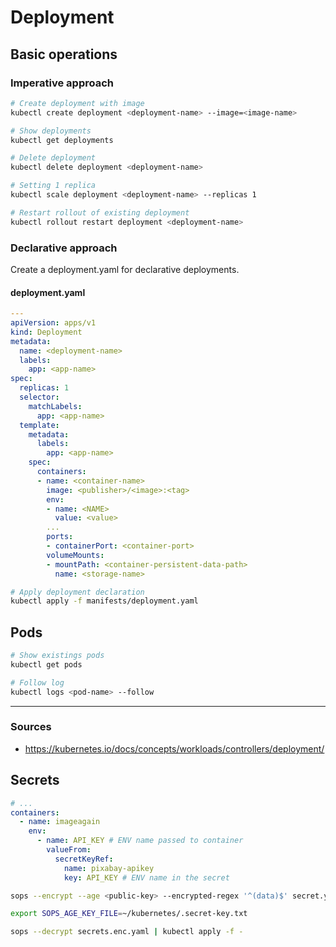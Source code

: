 # Deployment

## Basic operations

### Imperative approach

```bash
# Create deployment with image
kubectl create deployment <deployment-name> --image=<image-name>

# Show deployments
kubectl get deployments

# Delete deployment
kubectl delete deployment <deployment-name>

# Setting 1 replica
kubectl scale deployment <deployment-name> --replicas 1

# Restart rollout of existing deployment
kubectl rollout restart deployment <deployment-name>
```

### Declarative approach

Create a deployment.yaml for declarative deployments.

#### deployment.yaml

```yaml
---
apiVersion: apps/v1
kind: Deployment
metadata:
  name: <deployment-name>
  labels:
    app: <app-name>
spec:
  replicas: 1
  selector:
    matchLabels:
      app: <app-name>
  template:
    metadata:
      labels:
        app: <app-name>
    spec:
      containers:
      - name: <container-name>
        image: <publisher>/<image>:<tag>
        env:
        - name: <NAME>
          value: <value>
        ...
        ports:
        - containerPort: <container-port>
        volumeMounts:
        - mountPath: <container-persistent-data-path>
          name: <storage-name>
```

```bash
# Apply deployment declaration
kubectl apply -f manifests/deployment.yaml
```

## Pods

```bash
# Show existings pods
kubectl get pods

# Follow log
kubectl logs <pod-name> --follow
```

---

### Sources

- <https://kubernetes.io/docs/concepts/workloads/controllers/deployment/>

## Secrets

```yaml
# ...
containers:
  - name: imageagain
    env:
      - name: API_KEY # ENV name passed to container
        valueFrom:
          secretKeyRef:
            name: pixabay-apikey
            key: API_KEY # ENV name in the secret
```

```bash
sops --encrypt --age <public-key> --encrypted-regex '^(data)$' secret.yaml

export SOPS_AGE_KEY_FILE=~/kubernetes/.secret-key.txt

sops --decrypt secrets.enc.yaml | kubectl apply -f -
```
